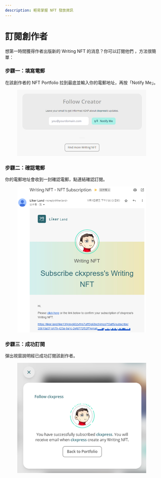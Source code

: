 ```yaml
---
description: 輕易掌握 NFT 發放資訊
---
```


# 訂閱創作者

想第一時間獲得作者出版新的 Writing NFT 的消息？你可以訂閱他們 ，方法很簡單：

### 步驟一：填寫電郵

在該創作者的 NFT Portfolio 拉到最底並輸入你的電郵地址，再按「Notify Me」。

<figure><img src="../../.gitbook/assets/subscribe creator 1.png" alt=""><figcaption></figcaption></figure>

### 步驟二：確認電郵

你的電郵地址會收到一封確認電郵，點連結確認訂閱。

<figure><img src="../../.gitbook/assets/subscribe creator 2.png" alt=""><figcaption></figcaption></figure>

### 步驟三：成功訂閱

彈出視窗說明經已成功訂閱該創作者。

<figure><img src="../../.gitbook/assets/subscribe creator 3.png" alt=""><figcaption></figcaption></figure>
